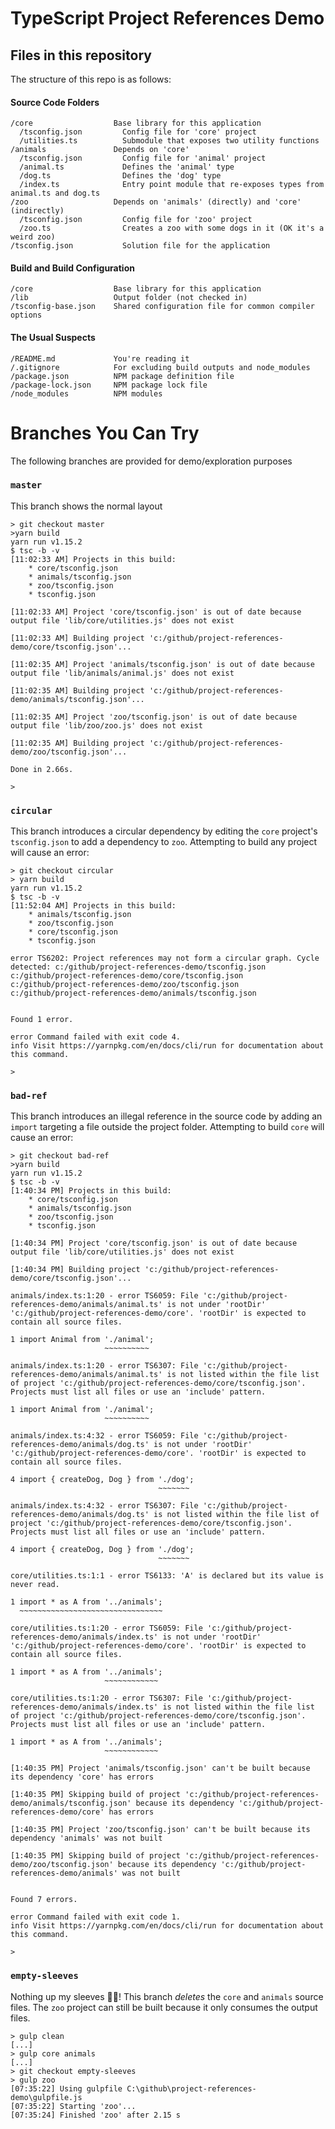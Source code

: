# TypeScript Project References Demo

## Files in this repository

The structure of this repo is as follows:

#### Source Code Folders
```
/core                  Base library for this application
  /tsconfig.json         Config file for 'core' project
  /utilities.ts          Submodule that exposes two utility functions
/animals               Depends on 'core'
  /tsconfig.json         Config file for 'animal' project
  /animal.ts             Defines the 'animal' type
  /dog.ts                Defines the 'dog' type
  /index.ts              Entry point module that re-exposes types from animal.ts and dog.ts
/zoo                   Depends on 'animals' (directly) and 'core' (indirectly)
  /tsconfig.json         Config file for 'zoo' project
  /zoo.ts                Creates a zoo with some dogs in it (OK it's a weird zoo)
/tsconfig.json           Solution file for the application
```

#### Build and Build Configuration
```
/core                  Base library for this application
/lib                   Output folder (not checked in)
/tsconfig-base.json    Shared configuration file for common compiler options
```

#### The Usual Suspects
```
/README.md             You're reading it
/.gitignore            For excluding build outputs and node_modules
/package.json          NPM package definition file
/package-lock.json     NPM package lock file
/node_modules          NPM modules
```

# Branches You Can Try

The following branches are provided for demo/exploration purposes

### `master`
This branch shows the normal layout

```
> git checkout master
>yarn build
yarn run v1.15.2
$ tsc -b -v
[11:02:33 AM] Projects in this build:
    * core/tsconfig.json
    * animals/tsconfig.json
    * zoo/tsconfig.json
    * tsconfig.json

[11:02:33 AM] Project 'core/tsconfig.json' is out of date because output file 'lib/core/utilities.js' does not exist

[11:02:33 AM] Building project 'c:/github/project-references-demo/core/tsconfig.json'...

[11:02:35 AM] Project 'animals/tsconfig.json' is out of date because output file 'lib/animals/animal.js' does not exist

[11:02:35 AM] Building project 'c:/github/project-references-demo/animals/tsconfig.json'...

[11:02:35 AM] Project 'zoo/tsconfig.json' is out of date because output file 'lib/zoo/zoo.js' does not exist

[11:02:35 AM] Building project 'c:/github/project-references-demo/zoo/tsconfig.json'...

Done in 2.66s.

>
```

### `circular`
This branch introduces a circular dependency by editing the `core` project's `tsconfig.json` to add a dependency to `zoo`.
Attempting to build any project will cause an error:
```
> git checkout circular
> yarn build
yarn run v1.15.2
$ tsc -b -v
[11:52:04 AM] Projects in this build:
    * animals/tsconfig.json
    * zoo/tsconfig.json
    * core/tsconfig.json
    * tsconfig.json

error TS6202: Project references may not form a circular graph. Cycle detected: c:/github/project-references-demo/tsconfig.json
c:/github/project-references-demo/core/tsconfig.json
c:/github/project-references-demo/zoo/tsconfig.json
c:/github/project-references-demo/animals/tsconfig.json


Found 1 error.

error Command failed with exit code 4.
info Visit https://yarnpkg.com/en/docs/cli/run for documentation about this command.

>

```

### `bad-ref`
This branch introduces an illegal reference in the source code by adding an `import` targeting a file outside the project folder. Attempting to build `core` will cause an error:
```
> git checkout bad-ref
>yarn build
yarn run v1.15.2
$ tsc -b -v
[1:40:34 PM] Projects in this build:
    * core/tsconfig.json
    * animals/tsconfig.json
    * zoo/tsconfig.json
    * tsconfig.json

[1:40:34 PM] Project 'core/tsconfig.json' is out of date because output file 'lib/core/utilities.js' does not exist

[1:40:34 PM] Building project 'c:/github/project-references-demo/core/tsconfig.json'...

animals/index.ts:1:20 - error TS6059: File 'c:/github/project-references-demo/animals/animal.ts' is not under 'rootDir' 'c:/github/project-references-demo/core'. 'rootDir' is expected to contain all source files.

1 import Animal from './animal';
                     ~~~~~~~~~~

animals/index.ts:1:20 - error TS6307: File 'c:/github/project-references-demo/animals/animal.ts' is not listed within the file list of project 'c:/github/project-references-demo/core/tsconfig.json'. Projects must list all files or use an 'include' pattern.

1 import Animal from './animal';
                     ~~~~~~~~~~

animals/index.ts:4:32 - error TS6059: File 'c:/github/project-references-demo/animals/dog.ts' is not under 'rootDir' 'c:/github/project-references-demo/core'. 'rootDir' is expected to contain all source files.

4 import { createDog, Dog } from './dog';
                                 ~~~~~~~

animals/index.ts:4:32 - error TS6307: File 'c:/github/project-references-demo/animals/dog.ts' is not listed within the file list of project 'c:/github/project-references-demo/core/tsconfig.json'. Projects must list all files or use an 'include' pattern.

4 import { createDog, Dog } from './dog';
                                 ~~~~~~~

core/utilities.ts:1:1 - error TS6133: 'A' is declared but its value is never read.

1 import * as A from '../animals';
  ~~~~~~~~~~~~~~~~~~~~~~~~~~~~~~~~

core/utilities.ts:1:20 - error TS6059: File 'c:/github/project-references-demo/animals/index.ts' is not under 'rootDir' 'c:/github/project-references-demo/core'. 'rootDir' is expected to contain all source files.

1 import * as A from '../animals';
                     ~~~~~~~~~~~~

core/utilities.ts:1:20 - error TS6307: File 'c:/github/project-references-demo/animals/index.ts' is not listed within the file list of project 'c:/github/project-references-demo/core/tsconfig.json'. Projects must list all files or use an 'include' pattern.

1 import * as A from '../animals';
                     ~~~~~~~~~~~~

[1:40:35 PM] Project 'animals/tsconfig.json' can't be built because its dependency 'core' has errors

[1:40:35 PM] Skipping build of project 'c:/github/project-references-demo/animals/tsconfig.json' because its dependency 'c:/github/project-references-demo/core' has errors

[1:40:35 PM] Project 'zoo/tsconfig.json' can't be built because its dependency 'animals' was not built

[1:40:35 PM] Skipping build of project 'c:/github/project-references-demo/zoo/tsconfig.json' because its dependency 'c:/github/project-references-demo/animals' was not built


Found 7 errors.

error Command failed with exit code 1.
info Visit https://yarnpkg.com/en/docs/cli/run for documentation about this command.

>
```

### `empty-sleeves`
Nothing up my sleeves 🐇🎩!
This branch *deletes* the `core` and `animals` source files.
The `zoo` project can still be built because it only consumes the output files.
```
> gulp clean
[...]
> gulp core animals
[...]
> git checkout empty-sleeves
> gulp zoo
[07:35:22] Using gulpfile C:\github\project-references-demo\gulpfile.js
[07:35:22] Starting 'zoo'...
[07:35:24] Finished 'zoo' after 2.15 s
```
